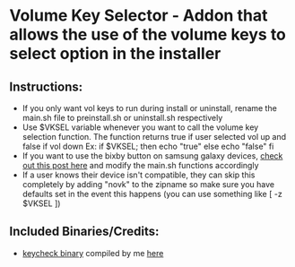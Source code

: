 # Volume Key Selector - Addon that allows the use of the volume keys to select option in the installer

## Instructions:
* If you only want vol keys to run during install or uninstall, rename the main.sh file to preinstall.sh or uninstall.sh respectively
* Use $VKSEL variable whenever you want to call the volume key selection function. The function returns true if user selected vol up and false if vol down
Ex: if $VKSEL; then
      echo "true"
    else
      echo "false"
    fi
* If you want to use the bixby button on samsung galaxy devices, [check out this post here](https://forum.xda-developers.com/showpost.php?p=77908805&postcount=16) and modify the main.sh functions accordingly
* If a user knows their device isn't compatible, they can skip this completely by adding "novk" to the zipname so make sure you have defaults set in the event this happens (you can use something like [ -z $VKSEL ])
    
## Included Binaries/Credits:
* [keycheck binary](https://github.com/sonyxperiadev/device-sony-common-init/tree/master/keycheck) compiled by me [here](https://github.com/Zackptg5/Keycheck)
